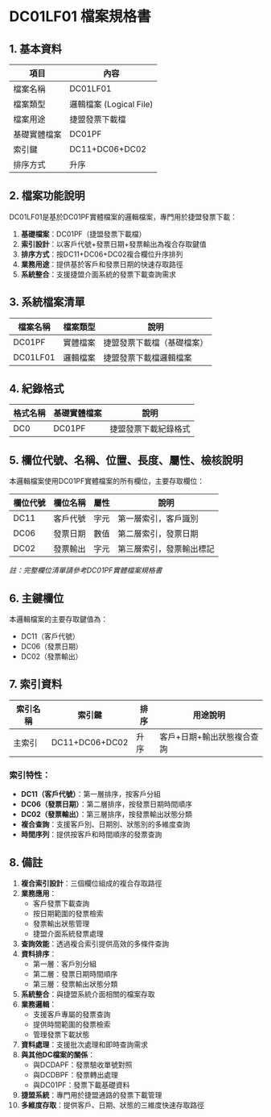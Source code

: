# DC01LF01 檔案規格書

## 1. 基本資料

| 項目 | 內容 |
|------|------|
| 檔案名稱 | DC01LF01 |
| 檔案類型 | 邏輯檔案 (Logical File) |
| 檔案用途 | 捷盟發票下載檔 |
| 基礎實體檔案 | DC01PF |
| 索引鍵 | DC11+DC06+DC02 |
| 排序方式 | 升序 |

## 2. 檔案功能說明

DC01LF01是基於DC01PF實體檔案的邏輯檔案，專門用於捷盟發票下載：

1. **基礎檔案**：DC01PF（捷盟發票下載檔）
2. **索引設計**：以客戶代號+發票日期+發票輸出為複合存取鍵值
3. **排序方式**：按DC11+DC06+DC02複合欄位升序排列
4. **業務用途**：提供基於客戶和發票日期的快速存取路徑
5. **系統整合**：支援捷盟介面系統的發票下載查詢需求

## 3. 系統檔案清單

| 檔案名稱 | 檔案類型 | 說明 |
|----------|----------|------|
| DC01PF | 實體檔案 | 捷盟發票下載檔（基礎檔案） |
| DC01LF01 | 邏輯檔案 | 捷盟發票下載檔邏輯檔案 |

## 4. 紀錄格式

| 格式名稱 | 基礎實體檔案 | 說明 |
|----------|--------------|------|
| DC0 | DC01PF | 捷盟發票下載紀錄格式 |

## 5. 欄位代號、名稱、位置、長度、屬性、檢核說明

本邏輯檔案使用DC01PF實體檔案的所有欄位，主要存取欄位：

| 欄位代號 | 欄位名稱 | 屬性 | 說明 |
|----------|----------|------|------|
| DC11 | 客戶代號 | 字元 | 第一層索引，客戶識別 |
| DC06 | 發票日期 | 數值 | 第二層索引，發票日期 |
| DC02 | 發票輸出 | 字元 | 第三層索引，發票輸出標記 |

*註：完整欄位清單請參考DC01PF實體檔案規格書*

## 6. 主鍵欄位

本邏輯檔案的主要存取鍵值為：
- DC11（客戶代號）
- DC06（發票日期）
- DC02（發票輸出）

## 7. 索引資料

| 索引名稱 | 索引鍵 | 排序 | 用途說明 |
|----------|--------|------|----------|
| 主索引 | DC11+DC06+DC02 | 升序 | 客戶+日期+輸出狀態複合查詢 |

### 索引特性：
- **DC11（客戶代號）**：第一層排序，按客戶分組
- **DC06（發票日期）**：第二層排序，按發票日期時間順序
- **DC02（發票輸出）**：第三層排序，按發票輸出狀態分類
- **複合查詢**：支援客戶別、日期別、狀態別的多維度查詢
- **時間序列**：提供按客戶和時間順序的發票查詢

## 8. 備註

1. **複合索引設計**：三個欄位組成的複合存取路徑
2. **業務應用**：
   - 客戶發票下載查詢
   - 按日期範圍的發票檢索
   - 發票輸出狀態管理
   - 捷盟介面系統發票處理
3. **查詢效能**：透過複合索引提供高效的多條件查詢
4. **資料排序**：
   - 第一層：客戶別分組
   - 第二層：發票日期時間順序
   - 第三層：發票輸出狀態分類
5. **系統整合**：與捷盟系統介面相關的檔案存取
6. **業務邏輯**：
   - 支援客戶專屬的發票查詢
   - 提供時間範圍的發票檢索
   - 管理發票下載狀態
7. **資料處理**：支援批次處理和即時查詢需求
8. **與其他DC檔案的關係**：
   - 與DCDAPF：發票驗收單號對照
   - 與DCDBPF：發票轉出處理
   - 與DC01PF：發票下載基礎資料
9. **捷盟系統**：專門用於捷盟通路的發票下載管理
10. **多維度存取**：提供客戶、日期、狀態的三維度快速存取路徑 